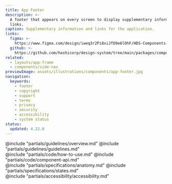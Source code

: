 ```yaml
---
title: App Footer
description: >-
  A footer that appears on every screen to display supplementary information and
  links.
caption: Supplementary information and links for the application.
links:
  figma: >-
    https://www.figma.com/design/iweq3r2Pi8xiJfD9e6lOhF/HDS-Components-v2.0?node-id=67351-171799&t=w8xQlWxzH7bwXLe2-1
  github: >-
    https://github.com/hashicorp/design-system/tree/main/packages/components/src/components/hds/app-footer
related:
  - layouts/app-frame
  - components/side-nav
previewImage: assets/illustrations/components/app-footer.jpg
navigation:
  keywords:
    - footer
    - copyright
    - support
    - terms
    - privacy
    - security
    - accessibility
    - system status
status:
  updated: 4.22.0
---
```


<section data-tab="Guidelines">
  @include "partials/guidelines/overview.md"
  @include "partials/guidelines/guidelines.md"
</section>

<section data-tab="Code">
  @include "partials/code/how-to-use.md"
  @include "partials/code/component-api.md"
</section>

<section data-tab="Specifications">
  @include "partials/specifications/anatomy.md"
  @include "partials/specifications/states.md"
</section>

<section data-tab="Accessibility">
  @include "partials/accessibility/accessibility.md"
</section>
